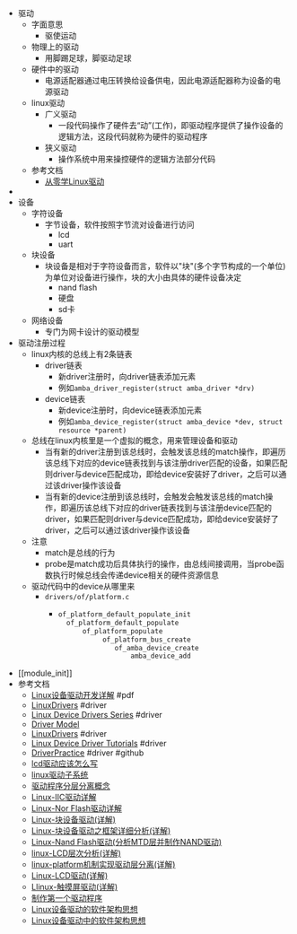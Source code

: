 - 驱动
	- 字面意思
		- 驱使运动
	- 物理上的驱动
		- 用脚踢足球，脚驱动足球
	- 硬件中的驱动
		- 电源适配器通过电压转换给设备供电，因此电源适配器称为设备的电源驱动
	- linux驱动
		- 广义驱动
			- 一段代码操作了硬件去“动”(工作)，即驱动程序提供了操作设备的逻辑方法，这段代码就称为硬件的驱动程序
		- 狭义驱动
			- 操作系统中用来操控硬件的逻辑方法部分代码
	- 参考文档
		- [从零学Linux驱动](https://api.eestar.com/article/share/2021/08/d66f320210811213750879.pdf)
-
- 设备
	- 字符设备
		- 字节设备，软件按照字节流对设备进行访问
			- lcd
			- uart
	- 块设备
		- 块设备是相对于字符设备而言，软件以"块"(多个字节构成的一个单位)为单位对设备进行操作，块的大小由具体的硬件设备决定
			- nand flash
			- 硬盘
			- sd卡
	- 网络设备
		- 专门为网卡设计的驱动模型
- 驱动注册过程
	- linux内核的总线上有2条链表
		- driver链表
			- 新driver注册时，向driver链表添加元素
			- 例如`amba_driver_register(struct amba_driver *drv)`
		- device链表
			- 新device注册时，向device链表添加元素
			- 例如`amba_device_register(struct amba_device *dev, struct resource *parent)`
	- 总线在linux内核里是一个虚拟的概念，用来管理设备和驱动
		- 当有新的driver注册到该总线时，会触发该总线的match操作，即遍历该总线下对应的device链表找到与该注册driver匹配的设备，如果匹配则driver与device匹配成功，即给device安装好了driver，之后可以通过该driver操作该设备
		- 当有新的device注册到该总线时，会触发会触发该总线的match操作，即遍历该总线下对应的driver链表找到与该注册device匹配的driver，如果匹配则driver与device匹配成功，即给device安装好了driver，之后可以通过该driver操作该设备
	- 注意
		- match是总线的行为
		- probe是match成功后具体执行的操作，由总线间接调用，当probe函数执行时候总线会传递device相关的硬件资源信息
	- 驱动代码中的device从哪里来
		- `drivers/of/platform.c`
			- ```c
			  of_platform_default_populate_init
			  	of_platform_default_populate
			      	of_platform_populate
			          	 of_platform_bus_create
			               	of_amba_device_create
			                  	amba_device_add
			  ```
- [[module_init]]
- 参考文档
	- [Linux设备驱动开发详解](https://github.com/kevinwangkk/LDD4.0_note/blob/master/Linux%E8%AE%BE%E5%A4%87%E9%A9%B1%E5%8A%A8%E5%BC%80%E5%8F%91%E8%AF%A6%E8%A7%A3%EF%BC%9A%E5%9F%BA%E4%BA%8E%E6%9C%80%E6%96%B0%E7%9A%84Linux4.0%E5%86%85%E6%A0%B8.pdf) #pdf
	- [LinuxDrivers](https://sysplay.github.io/books/LinuxDrivers/book/index.html) #driver
	- [Linux Device Drivers Series](https://www.opensourceforu.com/tag/linux-device-drivers-series/page/2/) #driver
	- [Driver Model](https://www.kernel.org/doc/html/latest/driver-api/driver-model/)
	- [LinuxDrivers](https://sysplay.github.io/books/LinuxDrivers/book/index.html) #driver
	- [Linux Device Driver Tutorials](https://embetronicx.com/linux-device-driver-tutorials/) #driver
	- [DriverPractice](https://github.com/starnight/DriverPractice) #driver #github
	- [lcd驱动应该怎么写](http://www.wujique.com/2021/05/16/lcd%e9%a9%b1%e5%8a%a8%e5%ba%94%e8%af%a5%e6%80%8e%e4%b9%88%e5%86%99%ef%bc%9f/)
	- [linux驱动子系统](https://www.cnblogs.com/lizhuming/tag/%2Flabel%2Flinux/)
	- [驱动程序分层分离概念](http://wiki.100ask.org/images/c/c1/%E9%B1%BC%E6%A0%91%E7%AC%94%E8%AE%B0%E4%B9%8B%E7%AC%AC14%E8%AF%BE%E9%A9%B1%E5%8A%A8%E7%A8%8B%E5%BA%8F%E5%88%86%E5%B1%82%E5%88%86%E7%A6%BB%E6%A6%82%E5%BF%B5.pdf)
	- [Linux-IIC驱动详解](https://cloud.tencent.com/developer/article/1015834?areaSource=104001.229&traceId=x6TfYAuCHtxo8-owGalg1)
	- [Linux-Nor Flash驱动详解](https://cloud.tencent.com/developer/article/1012379?areaSource=104001.239&traceId=x6TfYAuCHtxo8-owGalg1)
	- [Linux-块设备驱动(详解)](https://cloud.tencent.com/developer/article/1012375?areaSource=104001.240&traceId=x6TfYAuCHtxo8-owGalg1)
	- [Linux-块设备驱动之框架详细分析(详解)](https://cloud.tencent.com/developer/article/1012369?areaSource=104001.242&traceId=x6TfYAuCHtxo8-owGalg1)
	- [Linux-Nand Flash驱动(分析MTD层并制作NAND驱动)](https://cloud.tencent.com/developer/article/1012366?areaSource=104001.243&traceId=x6TfYAuCHtxo8-owGalg1)
	- [linux-LCD层次分析(详解)](https://cloud.tencent.com/developer/article/1012349?areaSource=104001.248&traceId=x6TfYAuCHtxo8-owGalg1)
	- [linux-platform机制实现驱动层分离(详解)](https://cloud.tencent.com/developer/article/1012345?areaSource=104001.251&traceId=x6TfYAuCHtxo8-owGalg1)
	- [Linux-LCD驱动(详解)](https://cloud.tencent.com/developer/article/1012342?areaSource=104001.252&traceId=x6TfYAuCHtxo8-owGalg1)
	- [Llinux-触摸屏驱动(详解)](https://cloud.tencent.com/developer/article/1012333?areaSource=104001.254&traceId=x6TfYAuCHtxo8-owGalg1)
	- [制作第一个驱动程序](https://cloud.tencent.com/developer/article/1012235?areaSource=104001.275&traceId=x6TfYAuCHtxo8-owGalg1)
	- [Linux设备驱动的软件架构思想](http://www.mrchen.love/Article/ID/28)
	- [Linux设备驱动中的软件架构思想](https://www.cnblogs.com/wanjianjun777/p/10951912.html)